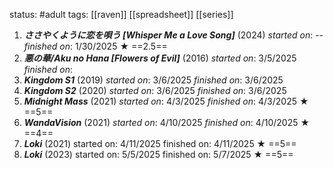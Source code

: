 status: #adult 
tags: [[raven]] [[spreadsheet]] [[series]] 

1. ***ささやくように恋を唄う [Whisper Me a Love Song]*** (2024) *started on*: -- *finished on*: 1/30/2025 ★ ==2.5==
2. ***悪の華/Aku no Hana [Flowers of Evil]*** (2016) *started on*: 3/5/2025 *finished on*: 
3. ***Kingdom S1*** (2019) *started on*: 3/6/2025 *finished on*: 3/6/2025
4. ***Kingdom S2*** (2020) *started on*: 3/6/2025 *finished on*: 3/6/2025
5. ***Midnight Mass*** (2021) *started on*: 4/3/2025 *finished on*: 4/3/2025 ★ ==5==
6. ***WandaVision*** (2021) *started on*: 4/10/2025 *finished on*: 4/10/2025 ★ ==4==
7. ***Loki*** (2021) started on: 4/11/2025 finished on: 4/11/2025 ★ ==5==
8. ***Loki*** (2023) started on: 5/5/2025 finished on: 5/7/2025 ★ ==5==
